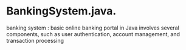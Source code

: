 # BankingSystem.java.
banking system : basic online banking portal in Java involves several components, such as user authentication, account management, and transaction processing
